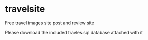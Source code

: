 # travelsite
Free travel images site post and review site



Please download the included travles.sql database attached with it
